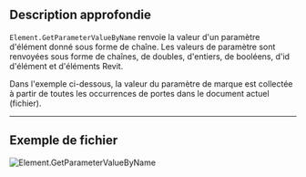 ## Description approfondie
`Element.GetParameterValueByName` renvoie la valeur d'un paramètre d'élément donné sous forme de chaîne. Les valeurs de paramètre sont renvoyées sous forme de chaînes, de doubles, d'entiers, de booléens, d'id d'élément et d'éléments Revit.

Dans l'exemple ci-dessous, la valeur du paramètre de marque est collectée à partir de toutes les occurrences de portes dans le document actuel (fichier).
___
## Exemple de fichier

![Element.GetParameterValueByName](./Revit.Elements.Element.GetParameterValueByName_img.jpg)
